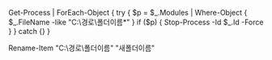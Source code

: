 Get-Process | ForEach-Object {
    try {
        $p = $_.Modules | Where-Object { $_.FileName -like "C:\경로\폴더이름*" }
        if ($p) { Stop-Process -Id $_.Id -Force }
    } catch {}
}

Rename-Item "C:\경로\폴더이름" "새폴더이름"
